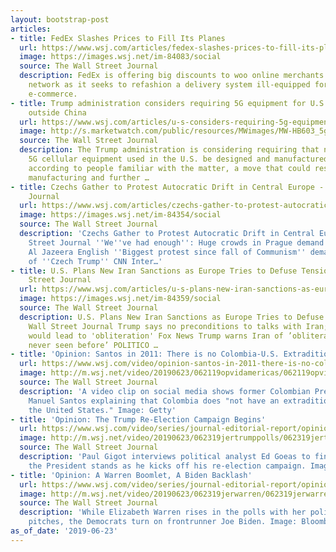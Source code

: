 ```yaml
---
layout: bootstrap-post
articles:
- title: FedEx Slashes Prices to Fill Its Planes
  url: https://www.wsj.com/articles/fedex-slashes-prices-to-fill-its-planes-11561332244
  image: https://images.wsj.net/im-84083/social
  source: The Wall Street Journal
  description: FedEx is offering big discounts to woo online merchants to its air
    network as it seeks to refashion a delivery system ill-equipped for the rise of
    e-commerce.
- title: Trump administration considers requiring 5G equipment for U.S. use be made
    outside China
  url: https://www.wsj.com/articles/u-s-considers-requiring-5g-equipment-for-domestic-use-be-made-outside-china/
  image: http://s.marketwatch.com/public/resources/MWimages/MW-HB603_5g0108_ZG_20190108202027.jpg
  source: The Wall Street Journal
  description: The Trump administration is considering requiring that next-generation
    5G cellular equipment used in the U.S. be designed and manufactured outside China,
    according to people familiar with the matter, a move that could reshape global
    manufacturing and further …
- title: Czechs Gather to Protest Autocratic Drift in Central Europe - The Wall Street
    Journal
  url: https://www.wsj.com/articles/czechs-gather-to-protest-autocratic-drift-in-central-europe-11561321940
  image: https://images.wsj.net/im-84354/social
  source: The Wall Street Journal
  description: 'Czechs Gather to Protest Autocratic Drift in Central Europe The Wall
    Street Journal ''We''ve had enough'': Huge crowds in Prague demand PM Babis quits
    Al Jazeera English ''Biggest protest since fall of Communism'' demands the resignation
    of ''Czech Trump'' CNN Inter…'
- title: U.S. Plans New Iran Sanctions as Europe Tries to Defuse Tensions - The Wall
    Street Journal
  url: https://www.wsj.com/articles/u-s-plans-new-iran-sanctions-as-europe-tries-to-defuse-tensions-11561321739
  image: https://images.wsj.net/im-84359/social
  source: The Wall Street Journal
  description: U.S. Plans New Iran Sanctions as Europe Tries to Defuse Tensions The
    Wall Street Journal Trump says no preconditions to talks with Iran; warns war
    would lead to 'obliteration' Fox News Trump warns Iran of ’obliteration like you’ve
    never seen before’ POLITICO …
- title: 'Opinion: Santos in 2011: There is no Colombia-U.S. Extradition Treaty'
  url: https://www.wsj.com/video/opinion-santos-in-2011-there-is-no-colombia-us-extradition-treaty/0D6AC050-DC08-4AD6-A6C6-DAC04A57088D.html
  image: http://m.wsj.net/video/20190623/062119opvidamericas/062119opvidamericas_1280x720.jpg
  source: The Wall Street Journal
  description: 'A video clip on social media shows former Colombian President Juan
    Manuel Santos explaining that Colombia does "not have an extradition treaty with
    the United States." Image: Getty'
- title: 'Opinion: The Trump Re-Election Campaign Begins'
  url: https://www.wsj.com/video/series/journal-editorial-report/opinion-the-trump-re-election-campaign-begins/5AE59C32-5C42-4833-B52A-C7B1293CBBC4
  image: http://m.wsj.net/video/20190623/062319jertrumppolls/062319jertrumppolls_1280x720.jpg
  source: The Wall Street Journal
  description: 'Paul Gigot interviews political analyst Ed Goeas to find out where
    the President stands as he kicks off his re-election campaign. Image: AP'
- title: 'Opinion: A Warren Boomlet, A Biden Backlash'
  url: https://www.wsj.com/video/series/journal-editorial-report/opinion-a-warren-boomlet-a-biden-backlash/8961F2D6-5969-4C46-820F-8CECA36B83E4
  image: http://m.wsj.net/video/20190623/062319jerwarren/062319jerwarren_1280x720.jpg
  source: The Wall Street Journal
  description: 'While Elizabeth Warren rises in the polls with her policy centered
    pitches, the Democrats turn on frontrunner Joe Biden. Image: Bloomberg News'
as_of_date: '2019-06-23'
---
```


